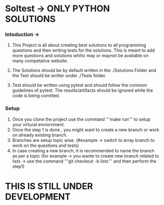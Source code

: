 # Soltest -> ONLY PYTHON SOLUTIONS


### Intoduction -> 
1. This Project is all about creating best solutions to all programming questions and then writing tests for the solutions. This is meant to add more questions and solutions whihc may or maynot be avaliable on many competative website. 

2. The Solutions should be by default written in the ./Solutions Folder and the Test should be writter under ./Tests folder. 

3. Test should be written using pytest and should follow the common guidelines of pytest. The results/artifacts should be ignored while the code is being comitted. 

### Setup 

1. Once you clone the project use the command '''make run''' to setup your virtural enviornment.
2. Once the step 1 is done , you might want to create a new branch or work on already existing branch. 
3. Branches are setup topic wise. (#example -> switch to array branch to work on the questions and tests)
4. In case creating a new branch, it is recommended to name the branch as per a topic (for example -> you wante to create new branch related to lists -> use the command '''git checkout -b lists''' and then perform the step1)


# THIS IS STILL UNDER DEVELOPMENT

